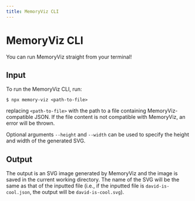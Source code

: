 ```yaml
---
title: MemoryViz CLI
---
```


# MemoryViz CLI

You can run MemoryViz straight from your terminal!

## Input

To run the MemoryViz CLI, run:

```console
$ npx memory-viz <path-to-file>
```

replacing `<path-to-file>` with the path to a file containing MemoryViz-compatible JSON. If the file content is not compatible with MemoryViz, an error will be thrown.

Optional arguments `--height` and `--width` can be used to specify the height and width of the generated SVG.

## Output

The output is an SVG image generated by MemoryViz and the image is saved in the current working directory. The name of the SVG will be the same as that of the inputted file (i.e., if the inputted file is `david-is-cool.json`, the output will be `david-is-cool.svg`).
